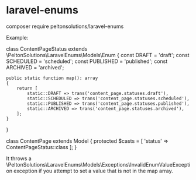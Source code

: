 # laravel-enums

composer require peltonsolutions/laravel-enums

Example:

class ContentPageStatus extends \PeltonSolutions\LaravelEnums\Models\Enum
{
	const DRAFT = 'draft';
	const SCHEDULED = 'scheduled';
	const PUBLISHED = 'published';
	const ARCHIVED = 'archived';

	public static function map(): array
	{
		return [
			static::DRAFT => trans('content_page.statuses.draft'),
			static::SCHEDULED => trans('content_page.statuses.scheduled'),
			static::PUBLISHED => trans('content_page.statuses.published'),
			static::ARCHIVED => trans('content_page.statuses.archived'),
		];
	}
}

class ContentPage extends Model
{
	protected $casts = [
		'status' => ContentPageStatus::class
	];
}

It throws a \PeltonSolutions\LaravelEnums\Models\Exceptions\InvalidEnumValueException exception if you attempt to set a value that is not in the map array.
